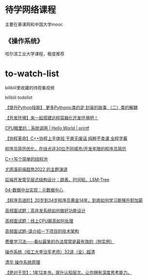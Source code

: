 # 待学网络课程
主要在慕课网和中国大学mooc

## 《操作系统》
哈尔滨工业大学课程，极度推荐

# to-watch-list
bilibili里收藏的待观看视频

bilibili todolist

[【提升Python技能】 更多Pythonic类约定 封装的故事 （二）类的解耦](https://www.bilibili.com/video/BV1hW4y1y7Lg?spm_id_from=333.999.0.0&vd_source=08bea04c52de3470b9b227a9fb302033)

[【开发环境】来一起搭建远程容器化开发环境吧！](https://www.bilibili.com/video/BV1Te4y197sb?spm_id_from=333.999.0.0&vd_source=08bea04c52de3470b9b227a9fb302033)

[CPU眼里的：系统调用 | Hello World | printf](https://www.bilibili.com/video/BV1Fg411f78t?spm_id_from=333.999.0.0&vd_source=08bea04c52de3470b9b227a9fb302033)

[【协程革命】C++协程上手体验 干爽无废话 纯粹不卖课 全程字幕](https://www.bilibili.com/video/BV1RV4y1L7ar?spm_id_from=333.999.0.0&vd_source=08bea04c52de3470b9b227a9fb302033)

[程序员简历优化，在线点评30位不同城市/开发年限的程序员简历](https://www.bilibili.com/video/BV1GU4y1q7ZP?spm_id_from=333.999.0.0&vd_source=08bea04c52de3470b9b227a9fb302033)

[C++写个简单的线程池](https://www.bilibili.com/video/BV1A34y1J7RM?spm_id_from=333.999.0.0&vd_source=08bea04c52de3470b9b227a9fb302033)

[尤雨溪前端趋势2022 的主题演讲](https://www.bilibili.com/video/BV1Rr4y1L7r3?spm_id_from=333.999.0.0&vd_source=08bea04c52de3470b9b227a9fb302033)

[后端开发常见层式结构设计：跳表、时间轮、LSM-Tree](https://www.bilibili.com/video/BV1gN4y1T7hd?spm_id_from=333.999.0.0&vd_source=08bea04c52de3470b9b227a9fb302033)

[04-数据中台实现：元数据中心](https://www.bilibili.com/video/BV1Gr4y1j7uW?spm_id_from=333.999.0.0&vd_source=08bea04c52de3470b9b227a9fb302033)

[【程序员进阶】20岁到34岁程序员黄金14年，到底如何学习能够升职加薪](https://www.bilibili.com/video/BV1QS4y1e7j5?spm_id_from=333.999.0.0&vd_source=08bea04c52de3470b9b227a9fb302033)

[高频面试题：高并发系统如何做好功能设计](https://www.bilibili.com/video/BV1Ar4y1j7VA?spm_id_from=333.999.0.0)

[高频面试题：线上CPU飙高如何处理](https://www.bilibili.com/video/BV1Ft4y1V77z?spm_id_from=333.999.0.0&vd_source=08bea04c52de3470b9b227a9fb302033)

[高频面试题-请介绍一下项目的技术架构](https://www.bilibili.com/video/BV1oY411T7tn?spm_id_from=333.999.0.0)

[费曼学习法----看似最笨的办法常常是最有效的（附实例）](https://www.bilibili.com/video/BV1KL4y1s7jr?spm_id_from=333.999.0.0)

[操作系统（哈工大李治军老师）32讲（全）超清](https://www.bilibili.com/video/BV1d4411v7u7?spm_id_from=333.999.0.0&vd_source=08bea04c52de3470b9b227a9fb302033)

[清华 操作系统原理](https://www.bilibili.com/video/BV1uW411f72n?spm_id_from=333.999.0.0&vd_source=08bea04c52de3470b9b227a9fb302033)

[【绝对干货】：1年12本书，提升认知层次，让你拥有深度思考能力。](https://www.bilibili.com/video/BV1yi4y1F7d5?spm_id_from=333.999.0.0&vd_source=08bea04c52de3470b9b227a9fb302033)

